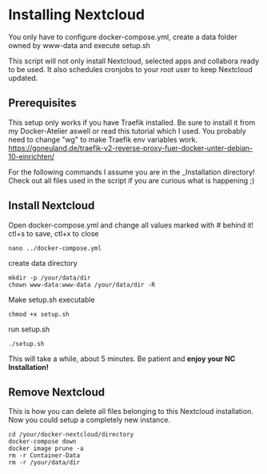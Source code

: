 # Installing Nextcloud

You only have to configure docker-compose.yml, create a data folder owned by www-data and execute setup.sh

This script will not only install Nextcloud, selected apps and collabora ready to be used.
It also schedules cronjobs to your root user to keep Nextcloud updated.

## Prerequisites

This setup only works if you have Traefik installed.
Be sure to install it from my Docker-Atelier aswell or read this tutorial which I used.
You probably need to change "wg" to make Traefik env variables work.
https://goneuland.de/traefik-v2-reverse-proxy-fuer-docker-unter-debian-10-einrichten/

For the following commands I assume you are in the _Installation directory!
Check out all files used in the script if you are curious what is happening ;)

## Install Nextcloud

Open docker-compose.yml and change all values marked with # behind it! ctl+s to save, ctl+x to close
```
nano ../docker-compose.yml
```

create data directory
```
mkdir -p /your/data/dir
chown www-data:www-data /your/data/dir -R
```

Make setup.sh executable
```
chmod +x setup.sh
```

run setup.sh
```
./setup.sh
```

This will take a while, about 5 minutes.
Be patient and **enjoy your NC Installation!**

## Remove Nextcloud

This is how you can delete all files belonging to this Nextcloud installation.
Now you could setup a completely new instance.
```
cd /your/docker-nextcloud/directory
docker-compose down
docker image prune -a
rm -r Container-Data
rm -r /your/data/dir
```
